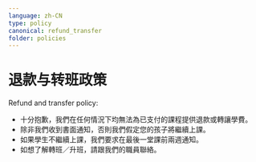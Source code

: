 ```yaml
---
language: zh-CN
type: policy
canonical: refund_transfer
folder: policies
---
```

# 退款与转班政策

Refund and transfer policy:
- 十分抱歉，我們在任何情況下均無法為已支付的課程提供退款或轉讓學費。
- 除非我們收到書面通知，否則我們假定您的孩子將繼續上課。
- 如果學生不繼續上課，我們要求在最後一堂課前兩週通知。
- 如想了解轉班／升班，請跟我們的職員聯絡。
